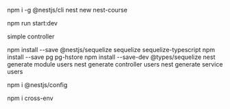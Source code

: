 npm i -g @nestjs/cli
nest new nest-course

npm run start:dev

simple controller

npm install --save @nestjs/sequelize sequelize sequelize-typescript
npm install --save pg pg-hstore
npm install --save-dev @types/sequelize
nest generate module users
nest generate controller users
nest generate service users

npm i @nestjs/config

npm i cross-env